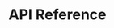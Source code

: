 ---
title: API Reference

language_tabs:
  - json
  - php
  - ruby
  - python
  - node.js

toc_footers:
  - <a href='https://www.dwolla.com/applications/create' target="_blank">Get API Credentials</a>
  - <a href='https://sandbox.uat.dwolla.com/' target="_blank">Sandbox Admin</a>
  - <a href='http://github.com/tripit/slate' target="_blank">Documentation Powered by Slate</a>

includes:
  # overview
  - introduction
  - authentication
  - errors
  - metadata
  - webhooks

  # resources
  - checkouts
  - fundingsources
  - requests
  - users
  - contacts
  - balance
  - masspay
  - transactions
  - transactionStats
  - send
  - refund
 
  # misc
  - kittens
  - changelog

search: true
---